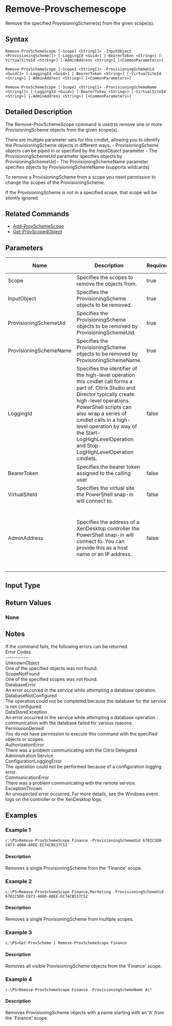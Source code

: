 ﻿
# Remove-Provschemescope
Remove the specified ProvisioningScheme(s) from the given scope(s).
## Syntax
```
Remove-ProvSchemeScope [-Scope] <String[]> -InputObject <ProvisioningScheme[]> [-LoggingId <Guid>] [-BearerToken <String>] [-VirtualSiteId <String>] [-AdminAddress <String>] [<CommonParameters>]

Remove-ProvSchemeScope [-Scope] <String[]> -ProvisioningSchemeUid <Guid[]> [-LoggingId <Guid>] [-BearerToken <String>] [-VirtualSiteId <String>] [-AdminAddress <String>] [<CommonParameters>]

Remove-ProvSchemeScope [-Scope] <String[]> -ProvisioningSchemeName <String[]> [-LoggingId <Guid>] [-BearerToken <String>] [-VirtualSiteId <String>] [-AdminAddress <String>] [<CommonParameters>]
```
## Detailed Description
The Remove-ProvSchemeScope command is used to remove one or more ProvisioningScheme objects from the given scope(s).

There are multiple parameter sets for this cmdlet, allowing you to identify the ProvisioningScheme objects in different ways: - ProvisioningScheme objects can be piped in or specified by the InputObject parameter - The ProvisioningSchemeUid parameter specifies objects by ProvisioningSchemeUid - The ProvisioningSchemeName parameter specifies objects by ProvisioningSchemeName (supports wildcards)

To remove a ProvisioningScheme from a scope you need permission to change the scopes of the ProvisioningScheme.

If the ProvisioningScheme is not in a specified scope, that scope will be silently ignored.


## Related Commands

* [Add-ProvSchemeScope](./Add-ProvSchemeScope/)
* [Get-ProvScopedObject](./Get-ProvScopedObject/)
## Parameters
| Name   | Description | Required? | Pipeline Input | Default Value |
| --- | --- | --- | --- | --- |
| Scope | Specifies the scopes to remove the objects from. | true | false |  |
| InputObject | Specifies the ProvisioningScheme objects to be removed. | true | true (ByValue, ByPropertyName) |  |
| ProvisioningSchemeUid | Specifies the ProvisioningScheme objects to be removed by ProvisioningSchemeUid. | true | true (ByValue, ByPropertyName) |  |
| ProvisioningSchemeName | Specifies the ProvisioningScheme objects to be removed by ProvisioningSchemeName. | true | true (ByValue, ByPropertyName) |  |
| LoggingId | Specifies the identifier of the high-level operation this cmdlet call forms a part of. Citrix Studio and Director typically create high-level operations. PowerShell scripts can also wrap a series of cmdlet calls in a high-level operation by way of the Start-LogHighLevelOperation and Stop-LogHighLevelOperation cmdlets. | false | false |  |
| BearerToken | Specifies the bearer token assigned to the calling user | false | false |  |
| VirtualSiteId | Specifies the virtual site the PowerShell snap-in will connect to. | false | false |  |
| AdminAddress | Specifies the address of a XenDesktop controller the PowerShell snap-in will connect to. You can provide this as a host name or an IP address. | false | false | Localhost. Once a value is provided by any cmdlet, this value becomes the default. |

## Input Type

### 

## Return Values

### None

## Notes
If the command fails, the following errors can be returned.<br>    Error Codes<br>    -----------<br>    UnknownObject<br>        One of the specified objects was not found.<br>    ScopeNotFound<br>        One of the specified scopes was not found.<br>    DatabaseError<br>        An error occurred in the service while attempting a database operation.<br>    DatabaseNotConfigured<br>        The operation could not be completed because the database for the service is not configured.<br>    DataStoreException<br>        An error occurred in the service while attempting a database operation - communication with the database failed for various reasons.<br>    PermissionDenied<br>        You do not have permission to execute this command with the specified objects or scopes.<br>    AuthorizationError<br>        There was a problem communicating with the Citrix Delegated Administration Service.<br>    ConfigurationLoggingError<br>        The operation could not be performed because of a configuration logging error.<br>    CommunicationError<br>        There was a problem communicating with the remote service.<br>    ExceptionThrown<br>        An unexpected error occurred.  For more details, see the Windows event logs on the controller or the XenDesktop logs.
## Examples

### Example 1
```
c:\PS>Remove-ProvSchemeScope Finance -ProvisioningSchemeUid 6702C5D0-C073-4080-A0EE-EC74CB537C52
```
#### Description
Removes a single ProvisioningScheme from the 'Finance' scope.
### Example 2
```
c:\PS>Remove-ProvSchemeScope Finance,Marketing -ProvisioningSchemeUid 6702C5D0-C073-4080-A0EE-EC74CB537C52
```
#### Description
Removes a single ProvisioningScheme from multiple scopes.
### Example 3
```
c:\PS>Get-ProvScheme | Remove-ProvSchemeScope Finance
```
#### Description
Removes all visible ProvisioningScheme objects from the 'Finance' scope.
### Example 4
```
c:\PS>Remove-ProvSchemeScope Finance -ProvisioningSchemeName A\*
```
#### Description
Removes ProvisioningScheme objects with a name starting with an 'A' from the 'Finance' scope.
